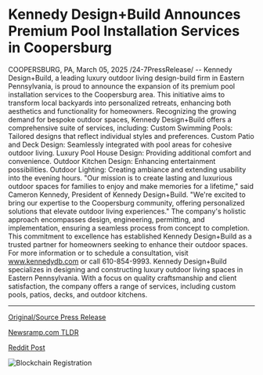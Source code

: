# Kennedy Design+Build Announces Premium Pool Installation Services in Coopersburg

COOPERSBURG, PA, March 05, 2025 /24-7PressRelease/ -- Kennedy Design+Build, a leading luxury outdoor living design-build firm in Eastern Pennsylvania, is proud to announce the expansion of its premium pool installation services to the Coopersburg area. This initiative aims to transform local backyards into personalized retreats, enhancing both aesthetics and functionality for homeowners.  Recognizing the growing demand for bespoke outdoor spaces, Kennedy Design+Build offers a comprehensive suite of services, including:  Custom Swimming Pools: Tailored designs that reflect individual styles and preferences.  Custom Patio and Deck Design: Seamlessly integrated with pool areas for cohesive outdoor living.  Luxury Pool House Design: Providing additional comfort and convenience.  Outdoor Kitchen Design: Enhancing entertainment possibilities.  Outdoor Lighting: Creating ambiance and extending usability into the evening hours.  "Our mission is to create lasting and luxurious outdoor spaces for families to enjoy and make memories for a lifetime," said Cameron Kennedy, President of Kennedy Design+Build. "We're excited to bring our expertise to the Coopersburg community, offering personalized solutions that elevate outdoor living experiences."  The company's holistic approach encompasses design, engineering, permitting, and implementation, ensuring a seamless process from concept to completion. This commitment to excellence has established Kennedy Design+Build as a trusted partner for homeowners seeking to enhance their outdoor spaces.  For more information or to schedule a consultation, visit www.kennedydb.com or call 610-854-9993.  Kennedy Design+Build specializes in designing and constructing luxury outdoor living spaces in Eastern Pennsylvania. With a focus on quality craftsmanship and client satisfaction, the company offers a range of services, including custom pools, patios, decks, and outdoor kitchens. 

---

[Original/Source Press Release](https://www.24-7pressrelease.com/press-release/520285/kennedy-designbuild-announces-premium-pool-installation-services-in-coopersburg)
                    

[Newsramp.com TLDR](https://newsramp.com/curated-news/kennedy-design-build-expands-premium-pool-installation-services-in-coopersburg/bd72f699223ff98d71005c1ac6bcb748) 

 



[Reddit Post](https://www.reddit.com/r/RealEstate_NewsRamp/comments/1j3yjnw/kennedy_designbuild_expands_premium_pool/) 



![Blockchain Registration](https://cdn.newsramp.app/24-7PressRelease/qrcode/253/5/jokeSqZj.webp)
